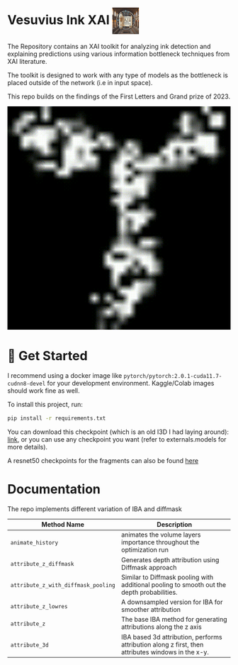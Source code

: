 # Vesuvius Ink XAI <img align="center" width="60" height="60" src="chatgpt_logo.png">

<!-- ![Vesuvius Challenge XAI](chatgpt_logo.png) -->

The Repository contains an XAI toolkit for analyzing ink detection and explaining predictions using various information bottleneck techniques from XAI literature. 

The toolkit is designed to work with any type of models as the bottleneck is placed outside of the network (i.e in input space).    

This repo builds on the findings of the First Letters and Grand prize of 2023. 




![3d Attribution](attribution.gif)


# 🚀 Get Started

I recommend using a docker image like `pytorch/pytorch:2.0.1-cuda11.7-cudnn8-devel` for your development environment. Kaggle/Colab images should work fine as well. 

To install this project, run:

```bash
pip install -r requirements.txt

```

You can download this checkpoint (which is an old I3D I had laying around): [link](https://drive.google.com/file/d/1BXvADKzJZ4ZSDHsKXa-fZES3MOfMrMdJ/view?usp=sharing), or you can use any checkpoint you want (refer to externals.models for more details).
 
A resnet50 checkpoints for the fragments can also be found [here](https://drive.google.com/file/d/1D8SKmt3Xl-xWcxBqQr-jU-rj69KoCSZs/view?usp=sharing)

# Documentation
The repo implements different variation of IBA and diffmask 

| Method Name       | Description                                                                 |
|-------------------|-----------------------------------------------------------------------------|
| `animate_history`       | animates the volume layers importance throughout the optimization run                               |
| `attribute_z_diffmask` | Generates depth attribution using Diffmask approach                       |
| `attribute_z_with_diffmask_pooling`     | Similar to Diffmask pooling with additional pooling to smooth out the depth probabilities.                 |
| `attribute_z_lowres`   | A downsampled version for IBA for smoother attribution    |
| `attribute_z`         | The base IBA method for generating attributions along the z axis  |
| `attribute_3d`        | IBA based 3d attribution, performs attribution along z first, then attributes windows in the x-y.                            |

<!-- # IBA GUI

To run the GUI:

```bash
streamlit run GUI.py
```
 -->
